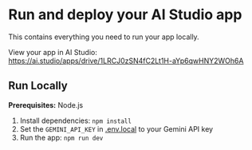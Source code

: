 # Run and deploy your AI Studio app

This contains everything you need to run your app locally.

View your app in AI Studio: https://ai.studio/apps/drive/1LRCJ0zSN4fC2Lt1H-aYp6qwHNY2WOh6A

## Run Locally

**Prerequisites:**  Node.js


1. Install dependencies:
   `npm install`
2. Set the `GEMINI_API_KEY` in [.env.local](.env.local) to your Gemini API key
3. Run the app:
   `npm run dev`

